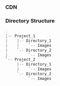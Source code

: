 ### CDN

### Directory Structure

``` objective-c
.
|-- Project_1
|    |-- Directory_1
|    |    `-- Images
|    `-- Directory_2
|         `-- Images
`-- Project_2
     |-- Directory_1
     |    `-- Images
     `-- Directory_2
          `-- Images
```
